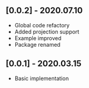 ## [0.0.2] - 2020.07.10

* Global code refactory
* Added projection support
* Example improved
* Package renamed

## [0.0.1] - 2020.03.15

* Basic implementation
